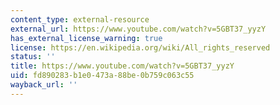 ```yaml
---
content_type: external-resource
external_url: https://www.youtube.com/watch?v=5GBT37_yyzY
has_external_license_warning: true
license: https://en.wikipedia.org/wiki/All_rights_reserved
status: ''
title: https://www.youtube.com/watch?v=5GBT37_yyzY
uid: fd890283-b1e0-473a-88be-0b759c063c55
wayback_url: ''
---
```

